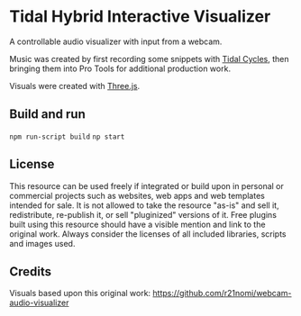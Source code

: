 # Tidal Hybrid Interactive Visualizer

A controllable audio visualizer with input from a webcam.

Music was created by first recording some snippets with [Tidal Cycles](https://tidalcycles.org/), then bringing them into Pro Tools for additional production work.

Visuals were created with [Three.js](https://threejs.org/).

## Build and run

```npm run-script build```
```np start```

## License

This resource can be used freely if integrated or build upon in personal or commercial projects such as websites, web apps and web templates intended for sale. It is not allowed to take the resource "as-is" and sell it, redistribute, re-publish it, or sell "pluginized" versions of it. Free plugins built using this resource should have a visible mention and link to the original work. Always consider the licenses of all included libraries, scripts and images used.

## Credits

Visuals based upon this original work: https://github.com/r21nomi/webcam-audio-visualizer
